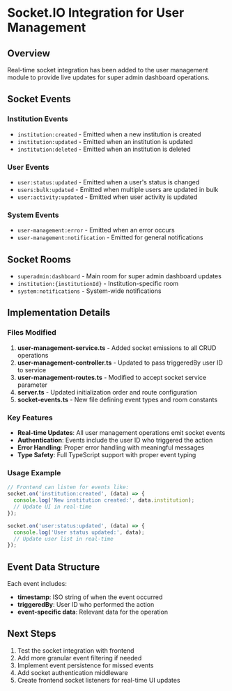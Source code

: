 # Socket.IO Integration for User Management

## Overview

Real-time socket integration has been added to the user management module to provide live updates for super admin dashboard operations.

## Socket Events

### Institution Events

- `institution:created` - Emitted when a new institution is created
- `institution:updated` - Emitted when an institution is updated
- `institution:deleted` - Emitted when an institution is deleted

### User Events

- `user:status:updated` - Emitted when a user's status is changed
- `users:bulk:updated` - Emitted when multiple users are updated in bulk
- `user:activity:updated` - Emitted when user activity is updated

### System Events

- `user-management:error` - Emitted when an error occurs
- `user-management:notification` - Emitted for general notifications

## Socket Rooms

- `superadmin:dashboard` - Main room for super admin dashboard updates
- `institution:{institutionId}` - Institution-specific room
- `system:notifications` - System-wide notifications

## Implementation Details

### Files Modified

1. **user-management-service.ts** - Added socket emissions to all CRUD operations
2. **user-management-controller.ts** - Updated to pass triggeredBy user ID to service
3. **user-management-routes.ts** - Modified to accept socket service parameter
4. **server.ts** - Updated initialization order and route configuration
5. **socket-events.ts** - New file defining event types and room constants

### Key Features

- **Real-time Updates**: All user management operations emit socket events
- **Authentication**: Events include the user ID who triggered the action
- **Error Handling**: Proper error handling with meaningful messages
- **Type Safety**: Full TypeScript support with proper event typing

### Usage Example

```typescript
// Frontend can listen for events like:
socket.on('institution:created', (data) => {
  console.log('New institution created:', data.institution);
  // Update UI in real-time
});

socket.on('user:status:updated', (data) => {
  console.log('User status updated:', data);
  // Update user list in real-time
});
```

## Event Data Structure

Each event includes:

- **timestamp**: ISO string of when the event occurred
- **triggeredBy**: User ID who performed the action
- **event-specific data**: Relevant data for the operation

## Next Steps

1. Test the socket integration with frontend
2. Add more granular event filtering if needed
3. Implement event persistence for missed events
4. Add socket authentication middleware
5. Create frontend socket listeners for real-time UI updates
